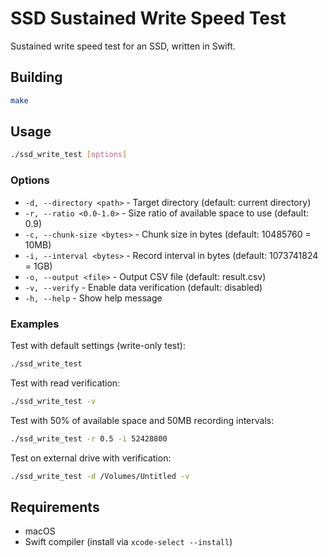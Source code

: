 # SSD Sustained Write Speed Test

Sustained write speed test for an SSD, written in Swift.

## Building

```bash
make
```

## Usage

```bash
./ssd_write_test [options]
```

### Options

- `-d, --directory <path>` - Target directory (default: current directory)
- `-r, --ratio <0.0-1.0>` - Size ratio of available space to use (default: 0.9)
- `-c, --chunk-size <bytes>` - Chunk size in bytes (default: 10485760 = 10MB)
- `-i, --interval <bytes>` - Record interval in bytes (default: 1073741824 = 1GB)
- `-o, --output <file>` - Output CSV file (default: result.csv)
- `-v, --verify` - Enable data verification (default: disabled)
- `-h, --help` - Show help message

### Examples

Test with default settings (write-only test):
```bash
./ssd_write_test
```

Test with read verification:
```bash
./ssd_write_test -v
```

Test with 50% of available space and 50MB recording intervals:
```bash
./ssd_write_test -r 0.5 -i 52428800
```

Test on external drive with verification:
```bash
./ssd_write_test -d /Volumes/Untitled -v
```

## Requirements

- macOS
- Swift compiler (install via `xcode-select --install`)
